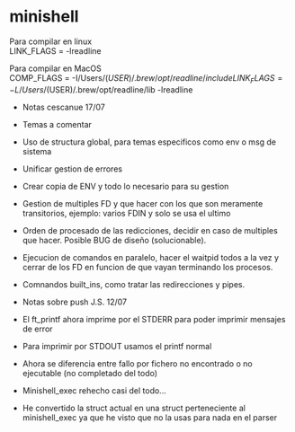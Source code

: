 # minishell

Para compilar en linux  
LINK_FLAGS = -lreadline  

Para compilar en MacOS  
COMP_FLAGS = -I/Users/$(USER)/.brew/opt/readline/include  
LINK_FLAGS = -L/Users/$(USER)/.brew/opt/readline/lib -lreadline

- Notas cescanue 17/07

- Temas a comentar
- Uso de structura global, para temas especificos como env o msg de sistema
- Unificar gestion de errores
- Crear copia de ENV y todo lo necesario para su gestion
- Gestion de multiples FD y que hacer con los que son meramente transitorios, ejemplo: varios FDIN y solo se usa el ultimo
- Orden de procesado de las redicciones, decidir en caso de multiples que hacer. Posible BUG de diseño (solucionable). 
- Ejecucion de comandos en paralelo, hacer el waitpid todos a la vez y cerrar de los FD en funcion de que vayan terminando los procesos. 
- Comnandos built_ins, como tratar las redirecciones y pipes.  

- Notas sobre push J.S. 12/07  

- El ft_printf ahora imprime por el STDERR para poder imprimir mensajes de error  
- Para imprimir por STDOUT usamos el printf normal  
- Ahora se diferencia entre fallo por fichero no encontrado o no ejecutable (no completado del todo)  
- Minishell_exec rehecho casi del todo...  
- He convertido la struct actual en una struct perteneciente al minishell_exec ya que he visto que no la usas para nada en el parser    
